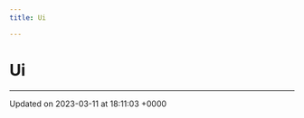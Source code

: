 ```yaml
---
title: Ui

---
```


# Ui








-------------------------------

Updated on 2023-03-11 at 18:11:03 +0000